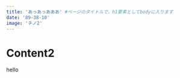 ```yaml
---
title: 'あっあっあああ' #ページのタイトルで，h1要素としてbodyに入ります
date: '89-38-10'
image: 'チノ2'
---
```


# Content2

hello
